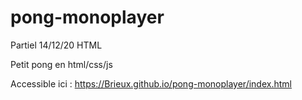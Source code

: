 # pong-monoplayer
Partiel 14/12/20 HTML

Petit pong en html/css/js

Accessible ici : https://Brieux.github.io/pong-monoplayer/index.html
